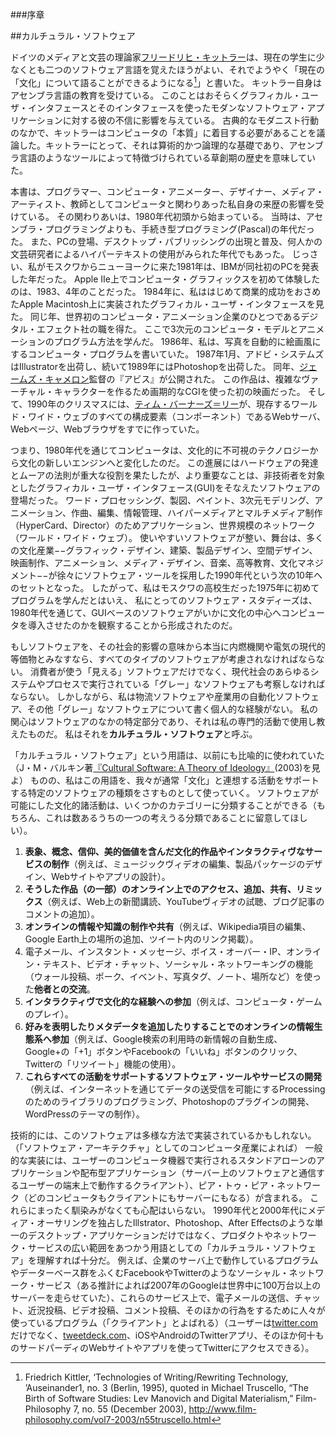###序章

##カルチュラル・ソフトウェア
<!--Cultural software-->

ドイツのメディアと文芸の理論家[フリードリヒ・キットラー](http://ja.wikipedia.org/wiki/%E3%83%95%E3%83%AA%E3%83%BC%E3%83%89%E3%83%AA%E3%83%92%E3%83%BB%E3%82%AD%E3%83%83%E3%83%88%E3%83%A9%E3%83%BC)は、現在の学生に少なくとも二つのソフトウェア言語を覚えたほうがよい、それでようやく「現在の「文化」について語ることができるようになる[^19]」と書いた。
キットラー自身はアセンブラ言語の教育を受けている。
このことはおそらくグラフィカル・ユーザ・インタフェースとそのインタフェースを使ったモダンなソフトウェア・アプリケーションに対する彼の不信に影響を与えている。
古典的なモダニスト行動のなかで、キットラーはコンピュータの「本質」に着目する必要があることを議論した。キットラーにとって、それは算術的かつ論理的な基礎であり、アセンブラ言語のようなツールによって特徴づけられている草創期の歴史を意味していた。

[^19]: Friedrich Kittler, ‘Technologies of Writing/Rewriting Technology, ’Auseinander1, no. 3 (Berlin, 1995), quoted in Michael Truscello, “The Birth of Software Studies: Lev Manovich and Digital Materialism,” Film-Philosophy 7, no. 55 (December 2003), http://www.film-philosophy.com/vol7-2003/n55truscello.html
<!--
German media and literary theorist Friedrich Kittler wrote that students today should know at least two software languages: only “then they’ll be able to say something about what ‘culture’ is at the moment.”19 Kittler himself programmed in an assembler language—which probably determined his distrust of Graphical User Interfaces and modern software applications that use these interfaces. In a classical modernist move, Kittler argued that we need to focus on the “essence” of the computer—which for Kittler meant its mathematical and logical foundations and its early history characterized by tools such as assembler languages.
-->

本書は、プログラマー、コンピュータ・アニメーター、デザイナー、メディア・アーティスト、教師としてコンピュータと関わりあった私自身の来歴の影響を受けている。
その関わりあいは、1980年代初頭から始まっている。
当時は、アセンブラ・プログラミングよりも、手続き型プログラミング(Pascal)の年代だった。
また、PCの登場、デスクトップ・パブリッシングの出現と普及、何人かの文芸研究者によるハイパーテキストの使用がみられた年代でもあった。
じっさい、私がモスクワからニューヨークに来た1981年は、IBMが同社初のPCを発表した年だった。
Apple IIe上でコンピュータ・グラフィックスを初めて体験したのは、1983、4年のことだった。
1984年に、私ははじめて商業的成功をおさめたApple Macintosh上に実装されたグラフィカル・ユーザ・インタフェースを見た。
同じ年、世界初のコンピュータ・アニメーション企業のひとつであるデジタル・エフェクト社の職を得た。
ここで3次元のコンピュータ・モデルとアニメーションのプログラム方法を学んだ。
1986年、私は、写真を自動的に絵画風にするコンピュータ・プログラムを書いていた。
1987年1月、アドビ・システムズはIllustratorを出荷し、続いて1989年にはPhotoshopを出荷した。
同年、[ジェームズ・キャメロン](http://ja.wikipedia.org/wiki/%E3%82%B8%E3%82%A7%E3%83%BC%E3%83%A0%E3%82%BA%E3%83%BB%E3%82%AD%E3%83%A3%E3%83%A1%E3%83%AD%E3%83%B3)監督の『アビス』が公開された。
この作品は、複雑なヴァーチャル・キャラクターを作るため画期的なCGIを使った初の映画だった。
そして、1990年のクリスマスには、[ティム・バーナーズ＝リー](http://ja.wikipedia.org/wiki/%E3%83%86%E3%82%A3%E3%83%A0%E3%83%BB%E3%83%90%E3%83%BC%E3%83%8A%E3%83%BC%E3%82%BA%EF%BC%9D%E3%83%AA%E3%83%BC)が、現存するワールド・ワイド・ウェブのすべての構成要素（コンポーネント）であるWebサーバ、Webページ、Webブラウザをすでに作っていた。
<!--
This book is determined by my own history of engagement with computers as a programmer, computer animator and designer, media artist, and as a teacher. This involvement started in the early 1980s, which was the decade of procedural programming (Pascal), rather than assembly programming. It was also the decade that saw the introduction of PCs, the emergence and popularization of desktop publishing, and the use of hypertext by some literary scholars. In fact, I came to NYC from Moscow in 1981, which was the year IBM introduced their first PC. My first experience with computer graphics was in 1983–4 on Apple IIe. In 1984 I saw a Graphical User Interface in its first successful commercial implementation on an Apple Macintosh. The same year I got a job at Digital Effects, one of the first computer animation companies in the world, where I learned how to program 3D computer models and animations. In 1986 I was writing computer programs that automatically processed photographs to make them look like paintings. In January 1987 Adobe Systems shipped Illustrator,
followed by Photoshop in 1989. The same year saw the release of The Abyss, directed by James Cameron. This movie used pioneering CGI to create the first complex virtual character. And, by Christmas of 1990, Tim Berners-Lee had already created all the components of the World Wide Web as it exists today: a web server, web pages, and a web browser.
-->

つまり、1980年代を通じてコンピュータは、文化的に不可視のテクノロジーから文化の新しいエンジンへと変化したのだ。
この進展にはハードウェアの発達とムーアの法則が重大な役割を果たしたが、より重要なことは、非技術者を対象としたグラフィカル・ユーザ・インタフェース(GUI)をそなえたソフトウェアの登場だった。
ワード・プロセッシング、製図、ペイント、3次元モデリング、アニメーション、作曲、編集、情報管理、ハイパーメディアとマルチメディア制作（HyperCard、Director）のためアプリケーション、世界規模のネットワーク（ワールド・ワイド・ウェブ）。
使いやすいソフトウェアが整い、舞台は、多くの文化産業−−グラフィック・デザイン、建築、製品デザイン、空間デザイン、映画制作、アニメーション、メディア・デザイン、音楽、高等教育、文化マネジメント−−が徐々にソフトウェア・ツールを採用した1990年代という次の10年へのセットとなった。
したがって、私はモスクワの高校生だった1975年に初めてプログラムを学んだとはいえ、
私にとってのソフトウェア・スタディーズは、1980年代を通じて、GUIベースのソフトウェアがいかに文化の中心へコンピュータを導入させたのかを観察することから形成されたのだ。
<!--
In short, during one decade the computer moved from being a culturally invisible technology to being the new engine of culture. While the progress in hardware and Moore’s Law played crucial roles in this development, even more crucial was the release of software with a Graphical User Interface (GUI) aimed at non-technical users, word processing, applications for drawing, painting, 3D modeling, animation, music composing and editing, information management, hypermedia and multimedia authoring (HyperCard, Director), and global networking (World Wide Web) With easy-to-use software in place, the stage was set for the next decade of the 1990s when most culture industries—graphic design, architecture, product design, space design, filmmaking, animation, media design, music, higher education, and culture management— gradually adapted software tools. Thus, although I first learned to program in 1975 when I was in high school in Moscow, my take on software studies has been shaped by watching how during the 1980s GUI-based software quickly put the computer in the center of culture.
-->

もしソフトウェアを、その社会的影響の意味から本当に内燃機関や電気の現代的等価物とみなすなら、すべてのタイプのソフトウェアが考慮されなければならない。
消費者が使う「見える」ソフトウェアだけでなく、現代社会のあらゆるシステムやプロセスで実行されている「グレー」なソフトウェアも考察しなければならない。
しかしながら、私は物流ソフトウェアや産業用の自動化ソフトウェア、その他「グレー」なソフトウェアについて書く個人的な経験がない。
私の関心はソフトウェアのなかの特定部分であり、それは私の専門的活動で使用し教えたものだ。
私はそれを**カルチュラル・ソフトウェア**と呼ぶ。
<!--
If software is indeed the contemporary equivalent of the combustion engine and electricity in terms of its social effects, every type of software needs to be taken into account. We need to consider not only “visible” software used by consumers but also “grey” software, which runs all systems and processes in contemporary society. However, since I do not have personal experience writing logistics software, industrial automation software, and other “grey” software, I will be not be writing about such topics. My concern is with a particular subset of software which I used and taught in my professional life. I call it cultural software.
-->

「カルチュラル・ソフトウェア」という用語は、以前にも比喩的に使われていた
（J・M・バルキン著[『Cultural Software: A Theory of Ideology』](http://j.mp/1fOi0FS)(2003)を見よ）
ものの、私はこの用語を、我々が通常「文化」と連想する活動をサポートする特定のソフトウェアの種類をさすものとして使っていく。
ソフトウェアが可能にした文化的諸活動は、いくつかのカテゴリーに分類することができる（もちろん、これは数あるうちの一つの考えうる分類であることに留意してほしい）。
<!--
While the term “cultural software” was previously used metaphorically (see J. M. Balkin, Cultural Software: A Theory of Ideology, 2003), I am going to use it literally to refer to certain types of software that support actions we normally associate with “culture.” These cultural actions enabled by software can be divided into a number of categories (of course we should keep in
mind that this is just one possible specific categorization systemamong many).
-->
1. **表象、概念、信仰、美的価値を含んだ文化的作品やインタラクティヴなサービスの制作**（例えば、ミュージックヴィデオの編集、製品パッケージのデザイン、Webサイトやアプリの設計）。
2. **そうした作品（の一部）のオンライン上でのアクセス、追加、共有、リミックス**（例えば、Web上の新聞講読、YouTubeヴィデオの試聴、ブログ記事のコメントの追加）。
3. **オンラインの情報や知識の制作や共有**（例えば、Wikipedia項目の編集、Google Earth上の場所の追加、ツイート内のリンク掲載）。
4. 電子メール、インスタント・メッセージ、ボイス・オーバー・IP、オンライン・テキスト、ビデオ・チャット、ソーシャル・ネットワーキングの機能（ウォール投稿、ポーク、イベント、写真タグ、ノート、場所など）を使った**他者との交流**。
5. **インタラクティヴで文化的な経験への参加**（例えば、コンピュータ・ゲームのプレイ）。
6. **好みを表明したりメタデータを追加したりすることでのオンラインの情報生態系へ参加**（例えば、Google検索の利用時の新情報の自動生成、Google+の「+1」ボタンやFacebookの「いいね」ボタンのクリック、Twitterの「リツイート」機能の使用）。
7. **これらすべての活動をサポートするソフトウェア・ツールやサービスの開発**（例えば、インターネットを通じてデータの送受信を可能にするProcessingのためのライブラリのプログラミング、Photoshopのプラグインの開発、WordPressのテーマの制作）。
<!--
1 Creating cultural artifacts and interactive services which contain representations, ideas, beliefs, and aesthetic values (for instance, editing a music video, designing a package for a product, designing a website or an app).2 Accessing, appending, sharing, and remixing such artifacts (or their parts) online (for instance, reading newspaper on the web, watching YouTube video, adding comments to a blog post).3 Creating and sharing information and knowledge online (for instance, editing a Wikipedia article, adding places in Google Earth, including a link in a tweet).4 Communicating with other people using email, instant message, voice-over IP, online text and video chat, social networking features such as wall postings, pokes, events, photo tags, notes, places, etc.5 Engaging in interactive cultural experiences (for instance, playing a computer game).6 Participating in the online information ecology by expressing preferences and adding metadata (for instance, automatically generating new information for Google Search whenever you use this service; clicking the “+1” button on Google+ or the “Like” button on Facebook; using the “retweet” function on Twitter).7 Developing software tools and services that support all these activities (for instance, programming a library for Processing that enables sending and receiving data over the Internet;20 writing a new plugin for Photoshop, creating a new theme for WordPress).
-->

技術的には、このソフトウェアは多様な方法で実装されているかもしれない。
（「ソフトウェア・アーキテクチャ」としてのコンピュータ産業によれば）
一般的な実装には、ユーザーのコンピュータ機器で実行されるスタンドアローンのアプリケーションや配布型アプリケーション（サーバー上のソフトウェアと通信するユーザーの端末上で動作するクライアント）、ピア・トゥ・ピア・ネットワーク（どのコンピュータもクライアントにもサーバーにもなる）が含まれる。
これらにまったく馴染みがなくても心配はいらない。
1990年代と2000年代にメディア・オーサリングを独占したIllstrator、Photoshop、After Effectsのような単一のデスクトップ・アプリケーションだけではなく、プロダクトやネットワーク・サービスの広い範囲をあつかう用語としての「カルチュラル・ソフトウェア」を理解すれば十分だ。
例えば、企業のサーバ上で動作しているプログラムやデーターベース群をふくむFacebookやTwitterのようなソーシャル・ネットワーク・サービス（ある推計によれば2007年のGoogleは世界中に100万台以上のサーバーを走らせていた）、これらのサービス上で、電子メールの送信、チャット、近況投稿、ビデオ投稿、コメント投稿、そのほかの行為をするために人々が使っているプログラム（「クライアント」とよばれる）（ユーザーは[twitter.com](http://twitter.com/)だけでなく、[tweetdeck.com](http://tweetdeck.com/)、iOSやAndroidのTwitterアプリ、そのほか何十ものサードパーディのWebサイトやアプリを使ってTwitterにアクセスできる）。
<!--
Technically, this software may be implemented in a variety of ways. Popular implementations (referred to in the computer industry as “software architecture”) include stand-alone applications that run on the user’s computing device, distributed applications (a client
running on the user’s device communicates with software on the server), and peer-to-peer networks (each computer becomes both a client and a server). If all this sounds completely unfamiliar, do not worry: all you need to understand is that “cultural software” as I will use this term covers a wide range of products and network services, as opposed to only single desktop applications such as Illustrator, Photoshop or After Effects that dominated media authoring in the 1990s and 2000s. For example, social network services such as Facebook and Twitter include multiple programs and databases running on company servers (for instance, in 2007 Google was running over one million servers around the world according to one estimate21) and the programs (called “clients”) used by people to send emails, chat, post updates, upload video, leave comments, and perform other tasks on these services. (For instance, one can access Twitter using twitter.com, or tweetdeck. com, Twitter apps for iOS, Android, and dozens of third party websites and apps.)
-->
